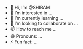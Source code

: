 - 👋 Hi, I’m @SHIBAM
- 👀 I’m interested in ...
- 🌱 I’m currently learning ...
- 💞️ I’m looking to collaborate on ...
- 📫 How to reach me ...
- 😄 Pronouns: ...
- ⚡ Fun fact: ...

<!---
SHYWD/SHYWD is a ✨ special ✨ repository because its `README.md` (this file) appears on your GitHub profile.
You can click the Preview link to take a look at your changes.
--->
